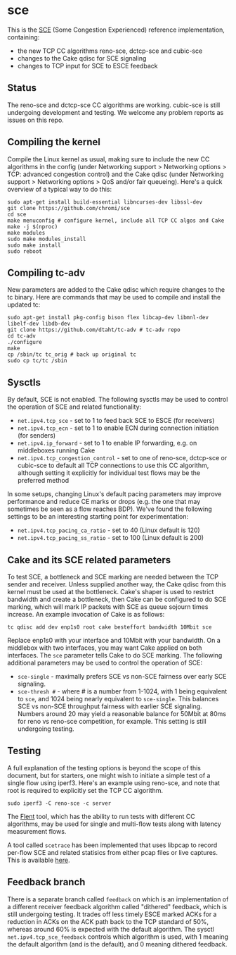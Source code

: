 # sce

This is the [SCE](https://datatracker.ietf.org/doc/draft-morton-tsvwg-sce/)
(Some Congestion Experienced) reference implementation, containing:

- the new TCP CC algorithms reno-sce, dctcp-sce and cubic-sce
- changes to the Cake qdisc for SCE signaling
- changes to TCP input for SCE to ESCE feedback

## Status

The reno-sce and dctcp-sce CC algorithms are working. cubic-sce is still
undergoing development and testing. We welcome any problem reports as issues
on this repo.

## Compiling the kernel

Compile the Linux kernel as usual, making sure to include the new CC algorithms
in the config (under Networking support > Networking options > TCP: advanced
congestion control) and the Cake qdisc (under Networking support >
Networking options > QoS and/or fair queueing). Here's a quick overview of a
typical way to do this:

```
sudo apt-get install build-essential libncurses-dev libssl-dev
git clone https://github.com/chromi/sce
cd sce
make menuconfig # configure kernel, include all TCP CC algos and Cake
make -j $(nproc)
make modules
sudo make modules_install
sudo make install
sudo reboot
```

## Compiling tc-adv

New parameters are added to the Cake qdisc which require changes to the tc
binary. Here are commands that may be used to compile and install the updated
tc:

```
sudo apt-get install pkg-config bison flex libcap-dev libmnl-dev libelf-dev libdb-dev
git clone https://github.com/dtaht/tc-adv # tc-adv repo
cd tc-adv
./configure
make
cp /sbin/tc tc_orig # back up original tc
sudo cp tc/tc /sbin
```

## Sysctls

By default, SCE is not enabled. The following sysctls may be used to control
the operation of SCE and related functionality:

- `net.ipv4.tcp_sce` - set to 1 to feed back SCE to ESCE (for receivers)
- `net.ipv4.tcp_ecn` - set to 1 to enable ECN during connection initiation
  (for senders)
- `net.ipv4.ip_forward` - set to 1 to enable IP forwarding, e.g. on middleboxes
  running Cake
- `net.ipv4.tcp_congestion_control` - set to one of reno-sce, dctcp-sce or
  cubic-sce to default all TCP connections to use this CC algorithm, although
  setting it explicitly for individual test flows may be the preferred method

In some setups, changing Linux's default pacing parameters may improve
performance and reduce CE marks or drops (e.g. the one that may sometimes be
seen as a flow reaches BDP). We've found the following settings to be an
interesting starting point for experimentation:

- `net.ipv4.tcp_pacing_ca_ratio` - set to 40 (Linux default is 120)
- `net.ipv4.tcp_pacing_ss_ratio` - set to 100 (Linux default is 200)

## Cake and its SCE related parameters

To test SCE, a bottleneck and SCE marking are needed between the TCP sender
and receiver. Unless supplied another way, the Cake qdisc from this kernel
must be used at the bottleneck. Cake's shaper is used to restrict bandwidth
and create a bottleneck, then Cake can be configured to do SCE marking, which
will mark IP packets with SCE as queue sojourn times increase. An example
invocation of Cake is as follows:

```
tc qdisc add dev enp1s0 root cake besteffort bandwidth 10Mbit sce
```

Replace enp1s0 with your interface and 10Mbit with your bandwidth. On a
middlebox with two interfaces, you may want Cake applied on both interfaces.
The `sce` parameter tells Cake to do SCE marking. The following additional
parameters may be used to control the operation of SCE:

- `sce-single` - maximally prefers SCE vs non-SCE fairness over early SCE
  signaling.
- `sce-thresh #` - where # is a number from 1-1024, with 1 being equivalent
  to `sce`, and 1024 being nearly equivalent to `sce-single`. This balances SCE
  vs non-SCE throughput fairness with earlier SCE signaling. Numbers around 20
  may yield a reasonable balance for 50Mbit at 80ms for reno vs reno-sce
  competition, for example. This setting is still undergoing testing.

## Testing

A full explanation of the testing options is beyond the scope of this
document, but for starters, one might wish to initiate a simple test of a
single flow using iperf3. Here's an example using reno-sce, and note that
root is required to explicitly set the TCP CC algorithm.

```
sudo iperf3 -C reno-sce -c server
```

The [Flent](https://flent.org) tool, which has the ability to run tests with
different CC algorithms, may be used for single and multi-flow tests along
with latency measurement flows.

A tool called `scetrace` has been implemented that uses libpcap to record
per-flow SCE and related statisics from either pcap files or live captures.
This is available [here](https://github.com/heistp/scetrace).

## Feedback branch

There is a separate branch called `feedback` on which is an implementation of a
different receiver feedback algorithm called "dithered" feedback, which is
still undergoing testing. It trades off less timely ESCE marked ACKs for a
reduction in ACKs on the ACK path back to the TCP standard of 50%, whereas
around 60% is expected with the default algorithm. The sysctl
`net.ipv4.tcp_sce_feedback` controls which algorithm is used, with 1 meaning
the default algorithm (and is the default), and 0 meaning dithered feedback.
